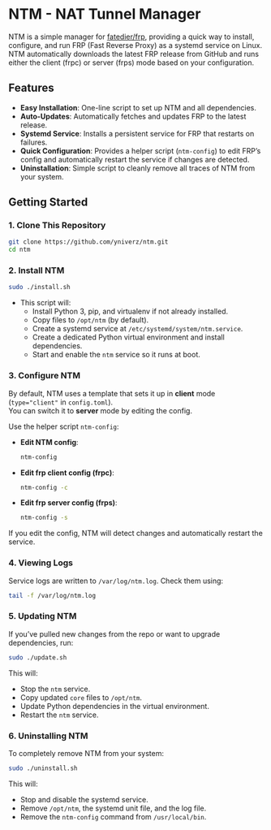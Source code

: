 # NTM - NAT Tunnel Manager

NTM is a simple manager for [fatedier/frp](https://github.com/fatedier/frp), providing a quick way to install, configure, and run FRP (Fast Reverse Proxy) as a systemd service on Linux. NTM automatically downloads the latest FRP release from GitHub and runs either the client (frpc) or server (frps) mode based on your configuration.

## Features

- **Easy Installation**: One-line script to set up NTM and all dependencies.  
- **Auto-Updates**: Automatically fetches and updates FRP to the latest release.  
- **Systemd Service**: Installs a persistent service for FRP that restarts on failures.  
- **Quick Configuration**: Provides a helper script (`ntm-config`) to edit FRP’s config and automatically restart the service if changes are detected.  
- **Uninstallation**: Simple script to cleanly remove all traces of NTM from your system.

## Getting Started

### 1. Clone This Repository

```bash
git clone https://github.com/yniverz/ntm.git
cd ntm
```

### 2. Install NTM

```bash
sudo ./install.sh
```

- This script will:
  - Install Python 3, pip, and virtualenv if not already installed.
  - Copy files to `/opt/ntm` (by default).
  - Create a systemd service at `/etc/systemd/system/ntm.service`.
  - Create a dedicated Python virtual environment and install dependencies.
  - Start and enable the `ntm` service so it runs at boot.

### 3. Configure NTM

By default, NTM uses a template that sets it up in **client** mode (`type="client"` in `config.toml`).  
You can switch it to **server** mode by editing the config.

Use the helper script `ntm-config`:

- **Edit NTM config**:
  ```bash
  ntm-config
  ```

- **Edit frp client config (frpc)**:
  ```bash
  ntm-config -c
  ```
- **Edit frp server config (frps)**:
  ```bash
  ntm-config -s
  ```

If you edit the config, NTM will detect changes and automatically restart the service.

### 4. Viewing Logs

Service logs are written to `/var/log/ntm.log`. Check them using:

```bash
tail -f /var/log/ntm.log
```

### 5. Updating NTM

If you’ve pulled new changes from the repo or want to upgrade dependencies, run:

```bash
sudo ./update.sh
```

This will:
- Stop the `ntm` service.
- Copy updated `core` files to `/opt/ntm`.
- Update Python dependencies in the virtual environment.
- Restart the `ntm` service.

### 6. Uninstalling NTM

To completely remove NTM from your system:

```bash
sudo ./uninstall.sh
```

This will:
- Stop and disable the systemd service.
- Remove `/opt/ntm`, the systemd unit file, and the log file.
- Remove the `ntm-config` command from `/usr/local/bin`.
